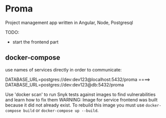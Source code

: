 # Proma

Project management app written in Angular, Node, Postgresql

TODO:

- start the frontend part

## docker-compose

use names of services directly in order to communicate:

DATABASE_URL=postgres://dev:dev123@localhost:5432/proma ====> DATABASE_URL=postgres://dev:dev123@db:5432/proma

Use 'docker scan' to run Snyk tests against images to find vulnerabilities and learn how to fix them
WARNING: Image for service frontend was built because it did not already exist. To rebuild this image you must use `docker-compose build` or `docker-compose up --build`.
